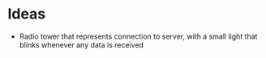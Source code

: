 # Ideas
*  Radio tower that represents connection to server, with a small light that blinks whenever any data is received